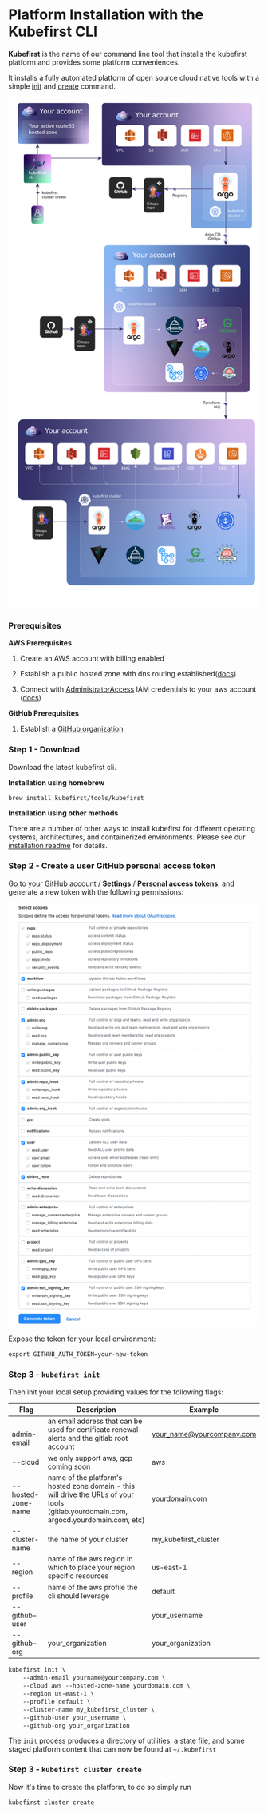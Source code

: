 # Platform Installation with the Kubefirst CLI

**Kubefirst** is the name of our command line tool that installs the kubefirst platform and provides some platform 
conveniences.

It installs a fully automated platform of open source cloud native tools with a simple 
[init](../../tooling/kubefirst-cli.md) and [create](../../tooling/kubefirst-cli.md) command.

![](../../img/kubefirst/github/kubefirst-cluster-create-github.png)

### Prerequisites

**AWS Prerequisites**

1. Create an AWS account with billing enabled

2. Establish a public hosted zone with dns routing established([docs](https://docs.aws.amazon.com/Route53/latest/DeveloperGuide/hosted-zones-working-with.html))

3. Connect with [AdministratorAccess](https://console.aws.amazon.com/iam/home?#/policies/arn:aws:iam::aws:policy/AdministratorAccessserviceLevelSummary) IAM credentials to your aws account ([docs](https://docs.aws.amazon.com/general/latest/gr/aws-sec-cred-types.html#access-keys-and-secret-access-keys))

**GitHub Prerequisites**

1. Establish a [GitHub organization](https://docs.github.com/en/organizations/collaborating-with-groups-in-organizations/creating-a-new-organization-from-scratch)

### Step 1 - Download

Download the latest kubefirst cli.

**Installation using homebrew**

```
brew install kubefirst/tools/kubefirst
```

**Installation using other methods**

There are a number of other ways to install kubefirst for different operating systems, architectures, and containerized environments. Please see our [installation readme](https://github.com/kubefirst/kubefirst/blob/main/build/README.md) for details.

### Step 2 - Create a user GitHub personal access token

Go to your [GitHub](https://www.github.com) account / **Settings** / **Personal access tokens**, and generate a new 
token with the following permissions:


![GitHub token](../../img/kubefirst/github/github_token.png)

Expose the token for your local environment:

```
export GITHUB_AUTH_TOKEN=your-new-token
```

### Step 3 - `kubefirst init`

Then init your local setup providing values for the following flags:

| Flag               | Description                                                                                                                            | Example                    |
|--------------------|----------------------------------------------------------------------------------------------------------------------------------------|----------------------------|
| --admin-email      | an email address that can be used for certificate renewal alerts and the gitlab root account                                           | your_name@yourcompany.com  |
| --cloud            | we only support aws, gcp coming soon                                                                                                   | aws                        |
| --hosted-zone-name | name of the platform's hosted zone domain - this will drive the URLs of your tools (gitlab.yourdomain.com, argocd.yourdomain.com, etc) | yourdomain.com             |
| --cluster-name     | the name of your cluster                                                                                                               | my_kubefirst_cluster       |
| --region           | name of the aws region in which to place your region specific resources                                                                | us-east-1                  |
| --profile          | name of the aws profile the cli should leverage                                                                                        | default                    |
| --github-user      |                                                                                                                                        | your_username              |
| --github-org       | your_organization                                                                                                                      | your_organization          |

```
kubefirst init \
    --admin-email yourname@yourcompany.com \
    --cloud aws --hosted-zone-name yourdomain.com \
    --region us-east-1 \
    --profile default \
    --cluster-name my_kubefirst_cluster \
    --github-user your_username \
    --github-org your_organization
```

The `init` process produces a directory of utilities, a state file, and some staged platform content that can now be found at `~/.kubefirst`
<!-- TODO: check final state file name above - state file collides with directory -->

### Step 3 - `kubefirst cluster create`

Now it's time to create the platform, to do so simply run

```
kubefirst cluster create
```
<!-- TODO: check final state command above - talk through stack vs cluster with team -->
